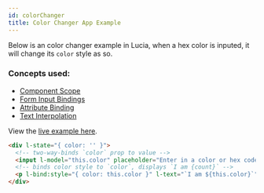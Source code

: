 ```yaml
---
id: colorChanger
title: Color Changer App Example
---
```


Below is an color changer example in Lucia, when a hex color is inputed, it will change its `color` style as so.

### Concepts used:

- [Component Scope](/docs/essentials/components)
- [Form Input Bindings](/docs/essentials/formInputBindings)
- [Attribute Binding](/docs/essentials/attributeBinding)
- [Text Interpolation](/docs/essentials/textInterpolation)

View the [live example here](https://codepen.io/aidenybai/pen/LYRQgvg).

```html
<div l-state="{ color: '' }">
  <!-- two-way-binds `color` prop to value -->
  <input l-model="this.color" placeholder="Enter in a color or hex code" />
  <!-- binds color style to `color`, displays `I am {count}` -->
  <p l-bind:style="{ color: this.color }" l-text="`I am ${this.color}`"></p>
</div>
```
